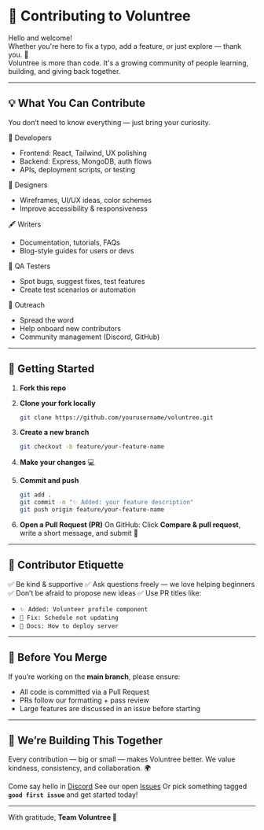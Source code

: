 # 🤝 Contributing to Voluntree

Hello and welcome!  
Whether you're here to fix a typo, add a feature, or just explore — thank you. 🌳  
Voluntree is more than code. It's a growing community of people learning, building, and giving back together.

---

## 💡 What You Can Contribute

You don’t need to know everything — just bring your curiosity.

🔧 Developers  
- Frontend: React, Tailwind, UX polishing  
- Backend: Express, MongoDB, auth flows  
- APIs, deployment scripts, or testing

🎨 Designers  
- Wireframes, UI/UX ideas, color schemes  
- Improve accessibility & responsiveness

🖋️ Writers  
- Documentation, tutorials, FAQs  
- Blog-style guides for users or devs

🧪 QA Testers  
- Spot bugs, suggest fixes, test features  
- Create test scenarios or automation

📢 Outreach  
- Spread the word  
- Help onboard new contributors  
- Community management (Discord, GitHub)

---

## 🚀 Getting Started

1. **Fork this repo**  
2. **Clone your fork locally**
   ```bash
   git clone https://github.com/yourusername/voluntree.git
   ````

3. **Create a new branch**

   ```bash
   git checkout -b feature/your-feature-name
   ```
4. **Make your changes** 💻
5. **Commit and push**

   ```bash
   git add .
   git commit -m "✨ Added: your feature description"
   git push origin feature/your-feature-name
   ```
6. **Open a Pull Request (PR)**
   On GitHub: Click **Compare & pull request**, write a short message, and submit 🙌

---

## 🧭 Contributor Etiquette

✅ Be kind & supportive
✅ Ask questions freely — we love helping beginners
✅ Don’t be afraid to propose new ideas
✅ Use PR titles like:

* `✨ Added: Volunteer profile component`
* `🐛 Fix: Schedule not updating`
* `📝 Docs: How to deploy server`

---

## 🔐 Before You Merge

If you’re working on the **main branch**, please ensure:

* All code is committed via a Pull Request
* PRs follow our formatting + pass review
* Large features are discussed in an issue before starting

---

## 🌈 We’re Building This Together

Every contribution — big or small — makes Voluntree better.
We value kindness, consistency, and collaboration. 🌍

Come say hello in [Discord](#)
See our open [Issues](https://github.com/Astro-Phile/Voluntree/issues)
Or pick something tagged **`good first issue`** and get started today!

---

With gratitude,
**Team Voluntree 🌳**
